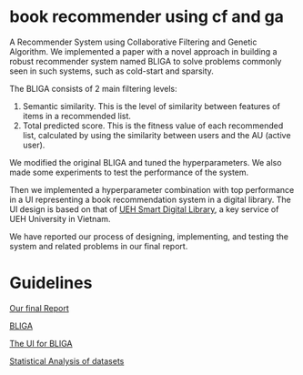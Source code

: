 # book recommender using cf and ga
 A Recommender System using Collaborative Filtering and Genetic Algorithm. We implemented a paper with a novel approach in building a robust recommender system named BLIGA to solve problems commonly seen in such systems, such as cold-start and sparsity.
 
 The BLIGA consists of 2 main filtering levels:
 1. Semantic similarity. This is the level of similarity between features of items in a recommended list.
 2. Total predicted score. This is the fitness value of each recommended list, calculated by using the similarity between users and the AU (active user).

We modified the original BLIGA and tuned the hyperparameters. We also made some experiments to test the performance of the system.

Then we implemented a hyperparameter combination with top performance in a UI representing a book recommendation system in a digital library. The UI design is based on that of [UEH Smart Digital Library](https://smartlib.ueh.edu.vn/), a key service of UEH University in Vietnam.

We have reported our process of designing, implementing, and testing the system and related problems in our final report.

# Guidelines
[Our final Report](UEH500Report.pdf)

[BLIGA](Algorithm/main.ipynb)

[The UI for BLIGA](UI/main.py)

[Statistical Analysis of datasets](Algorithm/statistics.ipynb)
